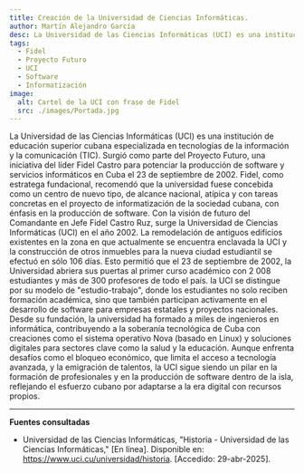 ```yaml
---
title: Creación de la Universidad de Ciencias Informáticas.
author: Martín Alejandro García
desc: La Universidad de las Ciencias Informáticas (UCI) es una institución cubana creada en 2002 con el objetivo de desarrollar software y contribuir a la informatización del país.
tags:
  - Fidel
  - Proyecto Futuro
  - UCI
  - Software
  - Informatización
image:
  alt: Cartel de la UCI con frase de Fidel
  src: ./images/Portada.jpg
---
```


La Universidad de las Ciencias Informáticas (UCI) es una institución de educación superior cubana especializada en tecnologías de la información y la comunicación (TIC). Surgió como parte del Proyecto Futuro, una iniciativa del líder Fidel Castro para potenciar la producción de software y servicios informáticos en Cuba el 23 de septiembre de 2002. Fidel, como estratega fundacional, recomendó que la universidad fuese concebida como un centro de nuevo tipo, de alcance nacional, atípica y con tareas concretas en el proyecto de informatización de la sociedad cubana, con énfasis en la producción de software.
Con la visión de futuro del Comandante en Jefe Fidel Castro Ruz, surge la Universidad de Ciencias Informáticas (UCI) en el año 2002. La remodelación de antiguos edificios existentes en la zona en que actualmente se encuentra enclavada la UCI y la construcción de otros inmuebles para la nueva ciudad estudiantil se efectuó en sólo 106 días. Esto permitió que el 23 de septiembre de 2002, la Universidad abriera sus puertas al primer curso académico con 2 008 estudiantes y más de 300 profesores de todo el país.
la UCI se distingue por su modelo de "estudio-trabajo", donde los estudiantes no solo reciben formación académica, sino que también participan activamente en el desarrollo de software para empresas estatales y proyectos nacionales. Desde su fundación, la universidad ha formado a miles de ingenieros en informática, contribuyendo a la soberanía tecnológica de Cuba con creaciones como el sistema operativo Nova (basado en Linux) y soluciones digitales para sectores clave como la salud y la educación. Aunque enfrenta desafíos como el bloqueo económico, que limita el acceso a tecnología avanzada, y la emigración de talentos, la UCI sigue siendo un pilar en la formación de profesionales y en la producción de software dentro de la isla, reflejando el esfuerzo cubano por adaptarse a la era digital con recursos propios.

---

**Fuentes consultadas**

- Universidad de las Ciencias Informáticas, "Historia - Universidad de las Ciencias Informáticas," [En línea]. Disponible en: https://www.uci.cu/universidad/historia. [Accedido: 29-abr-2025].
